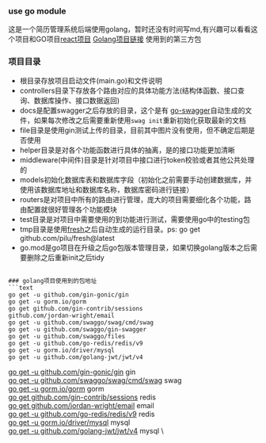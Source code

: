 
### use go module
这是一个简历管理系统后端使用golang，暂时还没有时间写md,有兴趣可以看看这个项目和GO项目[react项目](https://github.com/focusdroid/react-ts-resume) [Golang项目链接](https://github.com/focusdroid/ResumeManagement)
使用到的第三方包

### 项目目录
- 根目录存放项目启动文件(main.go)和文件说明
- controllers目录下存放各个路由对应的具体功能方法(结构体函数、接口查询、数据库操作、接口数据返回)
- docs是配置swagger之后存放的目录，这个是有 [go-swagger](https://github.com/go-swagger/go-swagger)自动生成的文件，如果每次修改之后需要重新使用`swag init`重新初始化获取最新的文档
- file目录是使用gin测试上传的目录，目前其中图片没有使用，但不确定后期是否使用
- helper目录是对各个功能函数进行具体的抽离，是的接口功能更加清晰
- middleware(中间件)目录是针对项目中接口进行token校验或者其他公共处理的
- models初始化数据库表和数据库字段（初始化之前需要手动创建数据库，并使用该数据库地址和数据库名称，数据库密码进行链接）
- routers是对项目中所有的路由进行管理，庞大的项目需要细化各个功能，路由配置就很好管理各个功能模块
- test目录是对项目中需要使用的到功能进行测试，需要使用go中的testing包
- tmp目录是使用[fresh](https://github.com/gravityblast/fresh)之后自动生成的运行目录。ps: go get github.com/pilu/fresh@latest
- go.mod是go项目在升级之后go包版本管理目录，如果切换golang版本之后需要删除之后重新init之后tidy
```

### golang项目使用到的包地址
```text
go get -u github.com/gin-gonic/gin
go get -u gorm.io/gorm
go get github.com/gin-contrib/sessions
github.com/jordan-wright/email
go get -u github.com/swaggo/swag/cmd/swag
go get -u github.com/swaggo/gin-swagger
go get -u github.com/swaggo/files
go get -u github.com/go-redis/redis/v9
go get -u gorm.io/driver/mysql
go get -u github.com/golang-jwt/jwt/v4
```
[go get -u github.com/gin-gonic/gin](https://github.com/gin-gonic/gin) gin \
[go get -u github.com/swaggo/swag/cmd/swag](github.com/swaggo/swag/cmd/swag) swag \
[go get -u gorm.io/gorm](https://gorm.io/) gorm \
[go get github.com/gin-contrib/sessions](https://github.com/gin-contrib/sessions#redis) redis \
[go get github.com/jordan-wright/email](github.com/jordan-wright/email) email \
[go get -u github.com/go-redis/redis/v9](github.com/go-redis/redis/v9) redis \
[go get -u gorm.io/driver/mysql](gorm.io/driver/mysql) mysql \
[go get -u github.com/golang-jwt/jwt/v4](github.com/golang-jwt/jwt/v4) mysql \